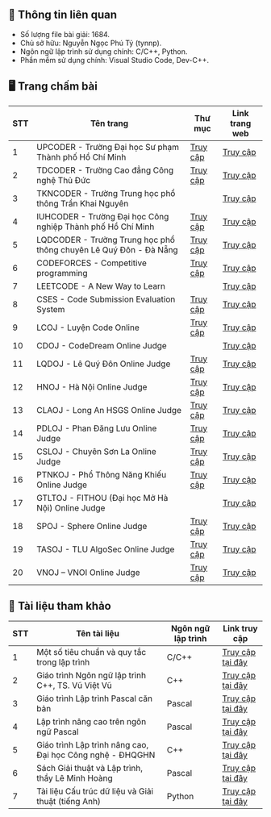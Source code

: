 ## 📑 Thông tin liên quan
- Số lượng file bài giải: 1684.
- Chủ sở hữu: Nguyễn Ngọc Phú Tỷ (tynnp).
- Ngôn ngữ lập trình sử dụng chính: C/C++, Python.
- Phần mềm sử dụng chính: Visual Studio Code, Dev-C++.

## 🖥️ Trang chấm bài
| STT | Tên trang | Thư mục | Link trang web |
| --- | --------- | ------- | -------------- |
| 1 | UPCODER - Trường Đại học Sư phạm Thành phố Hồ Chí Minh | [Truy cập](/UPCODER/) | [Truy cập](http://upcoder.xyz/) |
| 2 | TDCODER - Trường Cao đẳng Công nghệ Thủ Đức | [Truy cập](/TDCODER/) | [Truy cập](http://tdc.upcoder.xyz/) |
| 3 | TKNCODER - Trường Trung học phổ thông Trần Khai Nguyên | | [Truy cập](http://tkncoder.net/) |
| 4 | IUHCODER - Trường Đại học Công nghiệp Thành phố Hồ Chí Minh | [Truy cập](/IUHCODER/) | [Truy cập](https://oj.iuhcoder.com/) |
| 5 | LQDCODER - Trường Trung học phổ thông chuyên Lê Quý Đôn - Đà Nẵng | [Truy cập](/LQDCODER/) | [Truy cập](http://lequydon.ntucoder.net/) |
| 6 | CODEFORCES - Competitive programming | [Truy cập](/CODEFORCES/) | [Truy cập](https://codeforces.com/) |
| 7 | LEETCODE - A New Way to Learn | | [Truy cập](https://leetcode.com/) |
| 8 | CSES - Code Submission Evaluation System | [Truy cập](/CSES/) | [Truy cập](https://cses.fi/) |
| 9 | LCOJ - Luyện Code Online| [Truy cập](/ONLINE%20JUDGE/LCOJ/) | [Truy cập](https://luyencode.net/) |
| 10 | CDOJ - CodeDream Online Judge| | [Truy cập](https://oj.codedream.edu.vn/) |
| 11 | LQDOJ - Lê Quý Đôn Online Judge | [Truy cập](/ONLINE%20JUDGE/LQDOJ/) | [Truy cập](https://lqdoj.edu.vn/) |
| 12 | HNOJ - Hà Nội Online Judge | [Truy cập](/ONLINE%20JUDGE/HNOJ/) | [Truy cập](https://hnoj.edu.vn/) |
| 13 | CLAOJ - Long An HSGS Online Judge | [Truy cập](/ONLINE%20JUDGE/CLAOJ/) | [Truy cập](https://claoj.edu.vn/) |
| 14 | PDLOJ - Phan Đăng Lưu Online Judge | [Truy cập](/ONLINE%20JUDGE/PDLOJ/) | [Truy cập](http://phandangluu.online/) |
| 15 | CSLOJ - Chuyên Sơn La Online Judge | [Truy cập](/ONLINE%20JUDGE/CSLOJ/) | [Truy cập](http://csloj.ddns.net/)
| 16 | PTNKOJ - Phổ Thông Năng Khiếu Online Judge | [Truy cập](/ONLINE%20JUDGE/PTNKOJ/) | [Truy cập](http://ptnkoj.com/) |
| 17 | GTLTOJ - FITHOU (Đại học Mở Hà Nội) Online Judge | | [Truy cập](https://olp.hou.edu.vn/) |
| 18 | SPOJ - Sphere Online Judge | [Truy cập](/ONLINE%20JUDGE/SPOJ/) | [Truy cập](https://www.spoj.com/) |
| 19 | TASOJ - TLU AlgoSec Online Judge | [Truy cập](/ONLINE%20JUDGE/TASOJ/) | [Truy cập](https://oj.tlualgosec.com/) |
| 20 | VNOJ – VNOI Online Judge | [Truy cập](/ONLINE%20JUDGE/VNOJ/) | [Truy cập](https://oj.vnoi.info/) |

## 📖 Tài liệu tham khảo
| STT | Tên tài liệu | Ngôn ngữ lập trình | Link truy cập |
| --- | ------------ | ------------------ | ------------- |
| 1 | Một số tiêu chuẩn và quy tắc trong lập trình | C/C++ | [Truy cập tại đây](https://drive.google.com/file/d/1FT-mRXZp9MxwrRVJgp7JliGQ2LeXghqQ/view?usp=drive_link) |
| 2 | Giáo trình Ngôn ngữ lập trình C++, TS. Vũ Việt Vũ | C++ | [Truy cập tại đây](https://drive.google.com/file/d/1irk1Zmyggyqnet68xD19pWMtEGtoJ-8S/view?usp=drive_link) |
| 3 | Giáo trình Lập trình Pascal căn bản | Pascal | [Truy cập tại đây](https://drive.google.com/file/d/1kTKOl0WyELjz3CaCaYPqdeCCukmxp1ZS/view?usp=drive_link) |
| 4 | Lập trình nâng cao trên ngôn ngữ Pascal | Pascal | [Truy cập tại đây](https://drive.google.com/file/d/1UGS2blij3ckfGVV8oRZGrig2HrghVXhF/view?usp=drive_link) |
| 5 | Giáo trình Lập trình nâng cao, Đại học Công nghệ - ĐHQGHN | C++ | [Truy cập tại đây](https://drive.google.com/file/d/1ryjaKFNL0EkQvhu8S5TuKqResflmkqdf/view?usp=drive_link) |
| 6 | Sách Giải thuật và Lập trình, thầy Lê Minh Hoàng | Pascal | [Truy cập tại đây](https://drive.google.com/file/d/1KFlo3yf20CgijqOF_ipvKquQS-OFT_j5/view?usp=drive_link) |
| 7 | Tài liệu Cấu trúc dữ liệu và Giải thuật (tiếng Anh) | Python | [Truy cập tại đây](https://drive.google.com/file/d/138uYTcWdgXKOEqF_8rw14y03szUDjmlD/view?usp=drive_link) |
